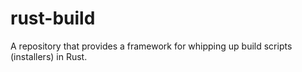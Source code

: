 # rust-build
A repository that provides a framework for whipping up build scripts (installers) in Rust.

